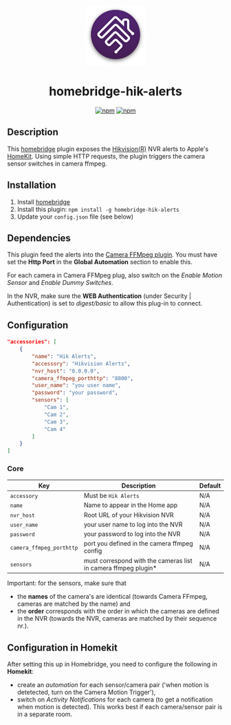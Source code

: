 <p align="center">
  <a href="https://github.com/homebridge/homebridge"><img src="https://raw.githubusercontent.com/homebridge/branding/master/logos/homebridge-color-round-stylized.png" height="140"></a>
</p>

<span align="center">

# homebridge-hik-alerts

[![npm](https://img.shields.io/npm/v/homebridge-hik-alerts.svg)](https://www.npmjs.com/package/homebridge-hik-alerts) [![npm](https://img.shields.io/npm/dt/homebridge-hik-alerts.svg)](https://www.npmjs.com/package/homebridge-hik-alerts)

</span>

## Description

This [homebridge](https://github.com/homebridge/homebridge) plugin exposes the [Hikvision(R)](https://www.hikvision.com) NVR alerts to Apple's [HomeKit](http://www.apple.com/ios/home/). Using simple HTTP requests, the plugin triggers the camera sensor switches in camera ffmpeg.

## Installation

1. Install [homebridge](https://github.com/homebridge/homebridge#installation)
2. Install this plugin: `npm install -g homebridge-hik-alerts`
3. Update your `config.json` file (see below)

## Dependencies

This plugin feed the alerts into the [Camera FFMpeg plugin](https://github.com/Sunoo/homebridge-camera-ffmpeg#readme).
You must have set the <b>Http Port</b> in the <b>Global Automation</b> section to enable this.

For each camera in Camera FFMpeg plug, also switch on the <em>Enable Motion Sensor</em> and <em>Enable Dummy Switches</em>.

In the NVR, make sure the <b>WEB Authentication</b> (under Security | Authentication) is set to <em>digest/basic</em> to allow this plug-in to connect.

## Configuration

```json
"accessories": [
    {
        "name": "Hik Alerts",
        "accessory": "Hikvision Alerts",
        "nvr_host": "0.0.0.0",
        "camera_ffmpeg_porthttp": "8800",
        "user_name": "you user name",
        "password": "your password",
        "sensors": [
            "Cam 1",
            "Cam 2",
            "Cam 3",
            "Cam 4"
        ]
    }
]
```

### Core
| Key | Description | Default |
| --- | --- | --- |
| `accessory` | Must be `Hik Alerts` | N/A |
| `name` | Name to appear in the Home app | N/A |
| `nvr_host` | Root URL of your Hikvision NVR | N/A |
| `user_name` | your user name to log into the NVR  | N/A |
| `password` | your password to log into the NVR  | N/A |
| `camera_ffmpeg_porthttp` | port you defined in the camera ffmpeg config  | N/A |
| `sensors` | must correspond with the cameras list in camera ffmpeg plugin*  | N/A |

Important: for the sensors, make sure that 
 - the <b>names</b> of the camera's are identical (towards Camera FFmpeg, cameras are matched by the name) and 
 - the <b>order</b> corresponds with the order in which the cameras are defined in the NVR (towards the NVR, cameras are matched by their sequence nr.).
 
 ## Configuration in Homekit
 After setting this up in Homebridge, you need to configure the following in <b>Homekit</b>:
 - create an <em>automation</em> for each sensor/camera pair ('when motion is detetected, turn on the Camera Motion Trigger'),
 - switch on <em>Activity Notifications</em> for each camera (to get a notification when motion is detected).
 This works best if each camera/sensor pair is in a separate room.

